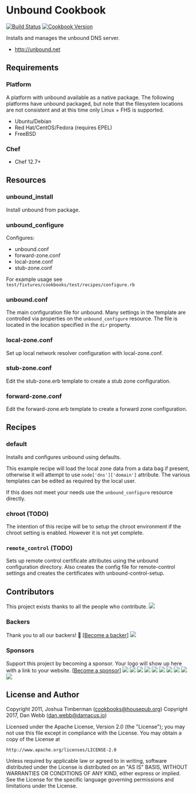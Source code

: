 # Unbound Cookbook

[![Build Status](https://travis-ci.org/sous-chefs/unbound.svg?branch=master)](https://travis-ci.org/sous-chefs/unbound) [![Cookbook Version](https://img.shields.io/cookbook/v/unbound.svg)](https://supermarket.chef.io/cookbooks/unbound)

Installs and manages the unbound DNS server.

* http://unbound.net

## Requirements

### Platform

A platform with unbound available as a native package. The following platforms have unbound packaged, but note that the filesystem locations are not consistent and at this time only Linux + FHS is supported.

* Ubuntu/Debian
* Red Hat/CentOS/Fedora (requires EPEL)
* FreeBSD

### Chef

- Chef 12.7+

## Resources

### unbound_install

Install unbound from package.

### unbound_configure

Configures:
- unbound.conf
- forward-zone.conf
- local-zone.conf
- stub-zone.conf

For example usage see `test/fixtures/cookbooks/test/recipes/configure.rb`

### unbound.conf

The main configuration file for unbound. Many settings in the template are controlled via properties on the `unbound_configure` resource. The file is located in the location specified in the `dir` property.

### local-zone.conf

Set up local network resolver configuration with local-zone.conf.

### stub-zone.conf

Edit the stub-zone.erb template to create a stub zone configuration.

### forward-zone.conf

Edit the forward-zone.erb template to create a forward zone configuration.

## Recipes

### default

Installs and configures unbound using defaults.

This example recipe will load the local zone data from a data bag if present, otherwise it will attempt to use `node['dns']['domain']` attribute. The various templates can be edited as required by the local user.

If this does not meet your needs use the `unbound_configure` resource directly.

### chroot (TODO)

The intention of this recipe will be to setup the chroot environment if the chroot setting is enabled. However it is not yet complete.

### `remote_control` (TODO)

Sets up remote control certificate attributes using the unbound configuration directory. Also creates the config file for remote-control settings and creates the certificates with unbound-control-setup.

## Contributors

This project exists thanks to all the people who contribute.
<img src="https://opencollective.com/sous-chefs/contributors.svg?width=890&button=false" /></a>


### Backers

Thank you to all our backers! 🙏 [[Become a backer](https://opencollective.com/sous-chefs#backer)]
<a href="https://opencollective.com/sous-chefs#backers" target="_blank"><img src="https://opencollective.com/sous-chefs/backers.svg?width=890"></a>

### Sponsors

Support this project by becoming a sponsor. Your logo will show up here with a link to your website. [[Become a sponsor](https://opencollective.com/sous-chefs#sponsor)]
<a href="https://opencollective.com/sous-chefs/sponsor/0/website" target="_blank"><img src="https://opencollective.com/sous-chefs/sponsor/0/avatar.svg"></a>
<a href="https://opencollective.com/sous-chefs/sponsor/1/website" target="_blank"><img src="https://opencollective.com/sous-chefs/sponsor/1/avatar.svg"></a>
<a href="https://opencollective.com/sous-chefs/sponsor/2/website" target="_blank"><img src="https://opencollective.com/sous-chefs/sponsor/2/avatar.svg"></a>
<a href="https://opencollective.com/sous-chefs/sponsor/3/website" target="_blank"><img src="https://opencollective.com/sous-chefs/sponsor/3/avatar.svg"></a>
<a href="https://opencollective.com/sous-chefs/sponsor/4/website" target="_blank"><img src="https://opencollective.com/sous-chefs/sponsor/4/avatar.svg"></a>
<a href="https://opencollective.com/sous-chefs/sponsor/5/website" target="_blank"><img src="https://opencollective.com/sous-chefs/sponsor/5/avatar.svg"></a>
<a href="https://opencollective.com/sous-chefs/sponsor/6/website" target="_blank"><img src="https://opencollective.com/sous-chefs/sponsor/6/avatar.svg"></a>
<a href="https://opencollective.com/sous-chefs/sponsor/7/website" target="_blank"><img src="https://opencollective.com/sous-chefs/sponsor/7/avatar.svg"></a>
<a href="https://opencollective.com/sous-chefs/sponsor/8/website" target="_blank"><img src="https://opencollective.com/sous-chefs/sponsor/8/avatar.svg"></a>
<a href="https://opencollective.com/sous-chefs/sponsor/9/website" target="_blank"><img src="https://opencollective.com/sous-chefs/sponsor/9/avatar.svg"></a>

## License and Author

Copyright 2011, Joshua Timberman (<cookbooks@housepub.org>)
Copyright 2017, Dan Webb (<dan.webb@damacus.io>)

Licensed under the Apache License, Version 2.0 (the "License");
you may not use this file except in compliance with the License.
You may obtain a copy of the License at

    http://www.apache.org/licenses/LICENSE-2.0

Unless required by applicable law or agreed to in writing, software
distributed under the License is distributed on an "AS IS" BASIS,
WITHOUT WARRANTIES OR CONDITIONS OF ANY KIND, either express or implied.
See the License for the specific language governing permissions and
limitations under the License.
